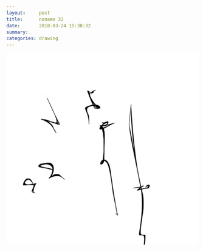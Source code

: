 ```yaml
---
layout:     post
title:      noname 32
date:       2018-03-24 15:38:32
summary:    
categories: drawing
---
```

![noname 32](/images/diary/noname-32.png ".")
